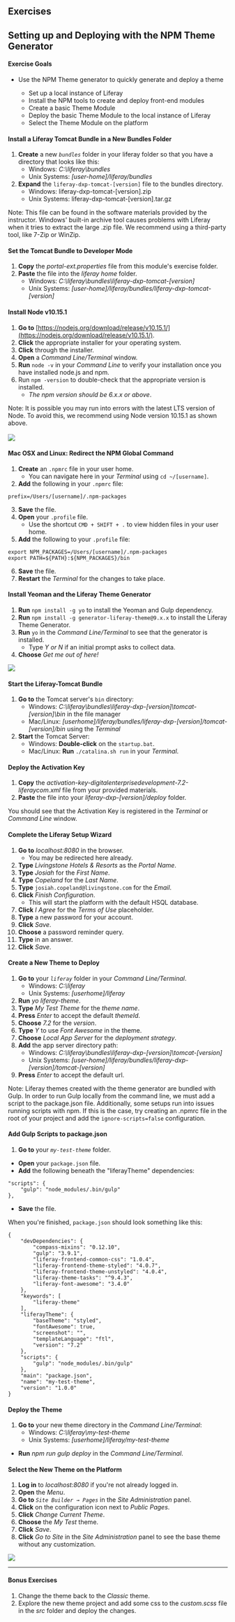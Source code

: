 <h2 class="exercise">Exercises</h2>

## Setting up and Deploying with the NPM Theme Generator

<div class="ahead">
<h4>Exercise Goals</h4>
	<ul>
	<li>Use the NPM Theme generator to quickly generate and deploy a theme</li>
		<ul>
			<li>Set up a local instance of Liferay</li>
			<li>Install the NPM tools to create and deploy front-end modules</li>
			<li>Create a basic Theme Module</li>
			<li>Deploy the basic Theme Module to the local instance of Liferay</li>
			<li>Select the Theme Module on the platform</li>
		</ul>
	</ul>
</div>

#### Install a Liferay Tomcat Bundle in a New Bundles Folder
1. **Create** a new _`bundles`_ folder in your liferay folder so that you have a directory that looks like this:
	* Windows: _C:\liferay\bundles_
	* Unix Systems: _[user-home]/liferay/bundles_
2. **Expand** the `liferay-dxp-tomcat-[version]` file to the bundles directory.  
	* Windows: liferay-dxp-tomcat-[version].zip
	* Unix Systems: liferay-dxp-tomcat-[version].tar.gz

<div class="note">
Note: This file can be found in the software materials provided by the instructor. Windows' built-in archive tool causes problems with Liferay when it tries to extract the large .zip file. We recommend using a third-party tool, like 7-Zip or WinZip.
</div>

#### Set the Tomcat Bundle to Developer Mode
1. **Copy** the _portal-ext.properties_ file from this module's exercise folder.
2. **Paste** the file into the _liferay home_ folder.
	* Windows: _C:\liferay\bundles\liferay-dxp-tomcat-[version]_
	* Unix Systems: _[user-home]/liferay/bundles/liferay-dxp-tomcat-[version]_

#### Install Node v10.15.1
1. **Go to** [https://nodejs.org/download/release/v10.15.1/](https://nodejs.org/download/release/v10.15.1/).
2. **Click** the appropriate installer for your operating system.
3. **Click** through the installer.
4. **Open** a _Command Line/Terminal_ window.  
5. **Run** `node -v` in your _Command Line_ to verify your installation once you have installed node.js and npm.
6. Run `npm -version` to double-check that the appropriate version is installed.
	* _The npm version should be 6.x.x or above_.

<div class="note">
Note: It is possible you may run into errors with the latest LTS version of Node. To avoid this, we recommend using Node version 10.15.1 as shown above.
</div>

<br />

<img src="../images/node-LTS.png" style="max-height: 100%">

#### Mac OSX and Linux: Redirect the NPM Global Command
1. **Create** an `.npmrc` file in your user home.
	* You can navigate here in your _Terminal_ using `cd ~/[username]`.
2. **Add** the following in your `.npmrc` file:
```
prefix=/Users/[username]/.npm-packages
```
3. **Save** the file.
4. **Open** your `.profile` file.
	* Use the shortcut `CMD + SHIFT + .` to view hidden files in your user home.
5. **Add** the following to your `.profile` file:
```
export NPM_PACKAGES=/Users/[username]/.npm-packages
export PATH=${PATH}:${NPM_PACKAGES}/bin
```
6. **Save** the file.
7. **Restart** the _Terminal_ for the changes to take place.

#### Install Yeoman and the Liferay Theme Generator
1. **Run** `npm install -g yo` to install the Yeoman and Gulp dependency.  
2. **Run** `npm install -g generator-liferay-theme@9.x.x` to install the Liferay Theme Generator.  
3. **Run** `yo` in the _Command Line/Terminal_ to see that the generator is installed.  
	* Type _Y or N_ if an initial prompt asks to collect data.    
4. **Choose** _Get me out of here!_

<img src="../images/get-me-out-of-here.png" style="max-height: 100%">

#### Start the Liferay-Tomcat Bundle
1. **Go to** the Tomcat server's `bin` directory:
	* Windows: _C:\liferay\bundles\liferay-dxp-[version]\tomcat-[version]\bin_ in the file manager
	* Mac/Linux: _[userhome]/liferay/bundles/liferay-dxp-[version]/tomcat-[version]/bin_ using the _Terminal_
2. **Start** the Tomcat Server:
	* Windows: **Double-click** on the `startup.bat`.  
	* Mac/Linux: **Run** `./catalina.sh run` in your _Terminal_.

#### Deploy the Activation Key
1. **Copy** the _activation-key-digitalenterprisedevelopment-7.2-liferaycom.xml_ file from your provided materials.
2. **Paste** the file into your _liferay-dxp-[version]/deploy_ folder.

You should see that the Activation Key is registered in the _Terminal_ or _Command Line_ window.

#### Complete the Liferay Setup Wizard
1. **Go to** _localhost:8080_ in the browser.
	* You may be redirected here already.
2. **Type** _Livingstone Hotels & Resorts_ as the _Portal Name_.
3. **Type** _Josiah_ for the _First Name_.
4. **Type** _Copeland_ for the _Last Name_.
5. **Type** `josiah.copeland@livingstone.com` for the _Email_.
6. **Click** _Finish Configuration_.
	* This will start the platform with the default HSQL database.
7. **Click** _I Agree_ for the _Terms of Use_ placeholder.
8. **Type** a new password for your account.
9. **Click** _Save_.
10. **Choose** a password reminder query.
11. **Type** in an answer.
12. **Click** _Save_.

#### Create a New Theme to Deploy
1. **Go to** your _`liferay`_ folder in your _Command Line/Terminal_.
	* Windows: _C:\liferay_
	* Unix Systems: _[userhome]/liferay_
2. **Run** _yo liferay-theme_.
3. **Type** _My Test Theme_ for the _theme name_.
4. **Press** _Enter_ to accept the default _themeId_.
5. **Choose** _7.2_ for the _version_.
6. **Type** _Y_ to use _Font Awesome_ in the theme.
7. **Choose** _Local App Server_ for the _deployment strategy_.
8. **Add** the app server directory path:
	* Windows: _C:\liferay\bundles\liferay-dxp-[version]\tomcat-[version]_
	* Unix Systems: _[user-home]/liferay/bundles/liferay-dxp-[version]/tomcat-[version]_
9. **Press** _Enter_ to accept the default url.

<div class="note">
Note: Liferay themes created with the theme generator are bundled with Gulp. In order to run Gulp locally from the command line, we must add a script to the package.json file. Additionally, some setups run into issues running scripts with npm. If this is the case, try creating an .npmrc file in the root of your project and add the <code>ignore-scripts=false</code> configuration.
</div>

#### Add Gulp Scripts to package.json
1. **Go to** your _`my-test-theme`_ folder.
* **Open** your `package.json` file.
* **Add** the following beneath the "liferayTheme" dependencies:
```
"scripts": {
	"gulp": "node_modules/.bin/gulp"
},
```
* **Save** the file.

When you're finished, `package.json` should look something like this:

```
{
	"devDependencies": {
		"compass-mixins": "0.12.10",
		"gulp": "3.9.1",
		"liferay-frontend-common-css": "1.0.4",
		"liferay-frontend-theme-styled": "4.0.7",
		"liferay-frontend-theme-unstyled": "4.0.4",
		"liferay-theme-tasks": "^9.4.3",
		"liferay-font-awesome": "3.4.0"
	},
	"keywords": [
		"liferay-theme"
	],
	"liferayTheme": {
		"baseTheme": "styled",
		"fontAwesome": true,
		"screenshot": "",
		"templateLanguage": "ftl",
		"version": "7.2"
	},
	"scripts": {
		"gulp": "node_modules/.bin/gulp"
	},
	"main": "package.json",
	"name": "my-test-theme",
	"version": "1.0.0"
}
```

#### Deploy the Theme
1. **Go to** your new theme directory in the _Command Line/Terminal_:
	* Windows: _C:\liferay\my-test-theme_
	* Unix Systems: _[userhome]/liferay/my-test-theme_
* **Run** _npm run gulp deploy_ in the _Command Line/Terminal_.

#### Select the New Theme on the Platform
1. **Log in** to _localhost:8080_ if you're not already logged in.
2. **Open** the _Menu_.
3. **Go to** _`Site Builder → Pages`_ in the _Site Administration_ panel.
4. **Click** on the configuration icon next to _Public Pages_.
5. **Click** _Change Current Theme_.
6. **Choose** the _My Test_ theme.
7. **Click** _Save_.
8. **Click** _Go to Site_ in the _Site Administration_ panel to see the base theme without any customization.

<img src="../images/base-theme-test.png" style="max-height: 100%">

---

#### Bonus Exercises
1. Change the theme back to the _Classic_ theme.
2. Explore the new theme project and add some css to the _custom.scss_ file in the _src_ folder and deploy the changes.
